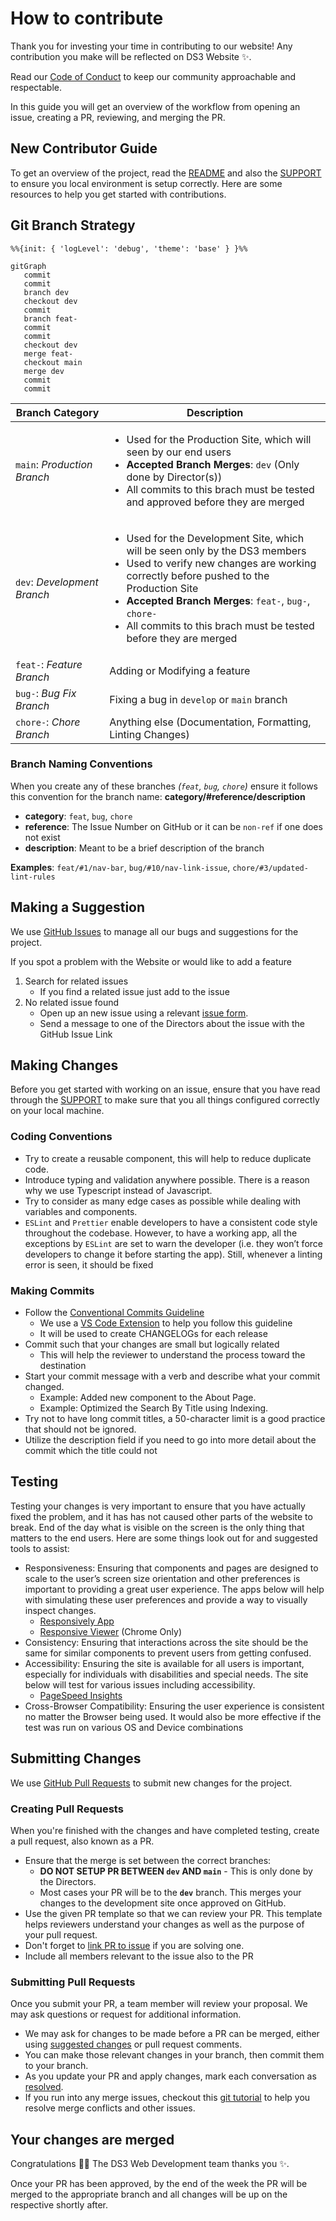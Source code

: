 # How to contribute

Thank you for investing your time in contributing to our website! Any
contribution you make will be reflected on DS3 Website ✨.

Read our [Code of Conduct](./CODE_OF_CONDUCT.md) to keep our community
approachable and respectable.

In this guide you will get an overview of the workflow from opening an issue,
creating a PR, reviewing, and merging the PR.

## New Contributor Guide

To get an overview of the project, read the [README](./README.md) and also the
[SUPPORT](./SUPPORT.md) to ensure you local environment is setup correctly. Here
are some resources to help you get started with contributions.

## Git Branch Strategy

```mermaid
%%{init: { 'logLevel': 'debug', 'theme': 'base' } }%%

gitGraph
   commit
   commit
   branch dev
   checkout dev
   commit
   branch feat-
   commit
   commit
   checkout dev
   merge feat-
   checkout main
   merge dev
   commit
   commit
```

| Branch Category             | Description                                                                                                                                                                                                                                                                                                                      |
| --------------------------- | -------------------------------------------------------------------------------------------------------------------------------------------------------------------------------------------------------------------------------------------------------------------------------------------------------------------------------- |
| `main`: _Production Branch_ | <ul><li>Used for the Production Site, which will seen by our end users</li><li>**Accepted Branch Merges**: `dev` (Only done by Director(s))</li><li>All commits to this brach must be tested and approved before they are merged</li></ul>                                                                                       |
| `dev`: _Development Branch_ | <ul><li>Used for the Development Site, which will be seen only by the DS3 members</li><li>Used to verify new changes are working correctly before pushed to the Production Site</li><li>**Accepted Branch Merges**: `feat-`, `bug-`, `chore-`</li> <li>All commits to this brach must be tested before they are merged</li></ul> |
| `feat-`: _Feature Branch_   | Adding or Modifying a feature                                                                                                                                                                                                                                                                                                    |
| `bug-`: _Bug Fix Branch_    | Fixing a bug in `develop` or `main` branch                                                                                                                                                                                                                                                                                       |
| `chore-`: _Chore Branch_    | Anything else (Documentation, Formatting, Linting Changes)                                                                                                                                                                                                                                                                       |

### Branch Naming Conventions

When you create any of these branches _(`feat`, `bug`, `chore`)_ ensure it
follows this convention for the branch name: **category/#reference/description**

- **category**: `feat`, `bug`, `chore`
- **reference**: The Issue Number on GitHub or it can be `non-ref` if one does
  not exist
- **description**: Meant to be a brief description of the branch

**Examples**: `feat/#1/nav-bar`, `bug/#10/nav-link-issue`, `chore/#3/updated-lint-rules`

## Making a Suggestion

We use [GitHub Issues](https://github.com/theDS3/Website/issues) to manage all
our bugs and suggestions for the project.

If you spot a problem with the Website or would like to add a feature

1. Search for related issues
   - If you find a related issue just add to the issue
2. No related issue found
   - Open up an new issue using a relevant [issue form](https://github.com/theDS3/Website/issues/new/choose).
   - Send a message to one of the Directors about the issue with the GitHub Issue
     Link

## Making Changes

Before you get started with working on an issue, ensure that you have read
through the [SUPPORT](./SUPPORT.md) to make sure that you all things configured
correctly on your local machine.

### Coding Conventions

- Try to create a reusable component, this will help to reduce duplicate code.
- Introduce typing and validation anywhere possible. There is a reason why we
  use Typescript instead of Javascript.
- Try to consider as many edge cases as possible while dealing with variables
  and components.
- `ESLint` and `Prettier` enable developers to have a consistent code style throughout
  the codebase. However, to have a working app, all the exceptions by `ESLint` are
  set to warn the developer (i.e. they won’t force developers to change it
  before starting the app). Still, whenever a linting error is seen, it should
  be fixed

### Making Commits

- Follow the [Conventional Commits Guideline](https://www.conventionalcommits.org/en/v1.0.0/#summary)
  - We use a
    [VS Code Extension](https://marketplace.visualstudio.com/items?itemName=vivaxy.vscode-conventional-commits&ssr=false#overview)
    to help you follow this guideline
  - It will be used to create CHANGELOGs for each release
- Commit such that your changes are small but logically related
  - This will help the reviewer to understand the process toward the destination
- Start your commit message with a verb and describe what your commit changed.
  - Example: Added new component to the About Page.
  - Example: Optimized the Search By Title using Indexing.
- Try not to have long commit titles, a 50-character limit is a good practice
  that should not be ignored.
- Utilize the description field if you need to go into more detail about the
  commit which the title could not

## Testing

Testing your changes is very important to ensure that you have actually
fixed the problem, and it has has not caused other parts of the website to
break. End of the day what is visible on the screen is the only thing that
matters to the end users. Here are some things look out for and suggested
tools to assist:

- Responsiveness: Ensuring that components and pages are designed to scale to
  the user’s screen size orientation and other preferences is important to
  providing a great user experience. The apps below will help with simulating
  these user preferences and provide a way to visually inspect changes.
  - [Responsively App](https://responsively.app/)
  - [Responsive Viewer](https://responsiveviewer.org/) (Chrome Only)
- Consistency: Ensuring that interactions across the site should be the same for
  similar components to prevent users from getting confused.
- Accessibility: Ensuring the site is available for all users is important,
  especially for individuals with
  disabilities and special needs. The site below will test for various issues
  including accessibility.
  - [PageSpeed Insights](https://pagespeed.web.dev/)
- Cross-Browser Compatibility: Ensuring the user experience is consistent no
  matter the Browser being used. It would also be more effective if the test was
  run on various OS and Device combinations

## Submitting Changes

We use [GitHub Pull Requests](https://github.com/theDS3/Website/pulls) to submit
new changes for the project.

### Creating Pull Requests

When you're finished with the changes and have completed testing, create a pull
request, also known as a PR.

- Ensure that the merge is set between the correct branches:
  - **DO NOT SETUP PR BETWEEN `dev` AND `main`** - This is only done by the Directors.
  - Most cases your PR will be to the **`dev`** branch. This merges your
    changes to the development site once approved on GitHub.
- Use the given PR template so that we can review your PR. This template helps
  reviewers understand your changes as well as the purpose of your pull request.
- Don't forget to
  [link PR to issue](https://docs.github.com/en/issues/tracking-your-work-with-issues/linking-a-pull-request-to-an-issue)
  if you are solving one.
- Include all members relevant to the issue also to the PR

### Submitting Pull Requests

Once you submit your PR, a team member will review your proposal. We may ask
questions or request for additional information.

- We may ask for changes to be made before a PR can be merged, either using
  [suggested changes](https://docs.github.com/en/github/collaborating-with-issues-and-pull-requests/incorporating-feedback-in-your-pull-request)
  or pull request comments.
- You can make those relevant changes in your branch, then commit them to your branch.
- As you update your PR and apply changes, mark each conversation as [resolved](https://docs.github.com/en/github/collaborating-with-issues-and-pull-requests/commenting-on-a-pull-request#resolving-conversations).
- If you run into any merge issues, checkout this
  [git tutorial](https://github.com/skills/resolve-merge-conflicts) to help you
  resolve merge conflicts and other issues.

## Your changes are merged

Congratulations 🎉🎉 The DS3 Web Development team thanks you ✨.

Once your PR has been approved, by the end of the week the PR will be merged to
the appropriate branch and all changes will be up on the respective shortly after.
